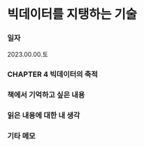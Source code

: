 
# 빅데이터를 지탱하는 기술

### 일자
2023.00.00.토

### CHAPTER 4 빅데이터의 축적

### 책에서 기억하고 싶은 내용



### 읽은 내용에 대한 내 생각



### 기타 메모
